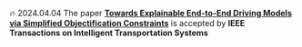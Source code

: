 🔥 2024.04.04 The paper [**Towards Explainable End-to-End Driving Models via Simplified Objectification Constraints**]() is accepted by **IEEE Transactions on Intelligent Transportation Systems**
